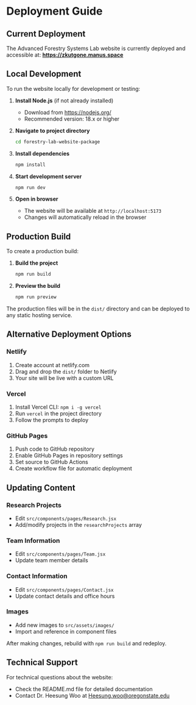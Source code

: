 # Deployment Guide

## Current Deployment

The Advanced Forestry Systems Lab website is currently deployed and accessible at:
**https://zkutgone.manus.space**

## Local Development

To run the website locally for development or testing:

1. **Install Node.js** (if not already installed)
   - Download from https://nodejs.org/
   - Recommended version: 18.x or higher

2. **Navigate to project directory**
   ```bash
   cd forestry-lab-website-package
   ```

3. **Install dependencies**
   ```bash
   npm install
   ```

4. **Start development server**
   ```bash
   npm run dev
   ```

5. **Open in browser**
   - The website will be available at `http://localhost:5173`
   - Changes will automatically reload in the browser

## Production Build

To create a production build:

1. **Build the project**
   ```bash
   npm run build
   ```

2. **Preview the build**
   ```bash
   npm run preview
   ```

The production files will be in the `dist/` directory and can be deployed to any static hosting service.

## Alternative Deployment Options

### Netlify
1. Create account at netlify.com
2. Drag and drop the `dist/` folder to Netlify
3. Your site will be live with a custom URL

### Vercel
1. Install Vercel CLI: `npm i -g vercel`
2. Run `vercel` in the project directory
3. Follow the prompts to deploy

### GitHub Pages
1. Push code to GitHub repository
2. Enable GitHub Pages in repository settings
3. Set source to GitHub Actions
4. Create workflow file for automatic deployment

## Updating Content

### Research Projects
- Edit `src/components/pages/Research.jsx`
- Add/modify projects in the `researchProjects` array

### Team Information
- Edit `src/components/pages/Team.jsx`
- Update team member details

### Contact Information
- Edit `src/components/pages/Contact.jsx`
- Update contact details and office hours

### Images
- Add new images to `src/assets/images/`
- Import and reference in component files

After making changes, rebuild with `npm run build` and redeploy.

## Technical Support

For technical questions about the website:
- Check the README.md file for detailed documentation
- Contact Dr. Heesung Woo at Heesung.woo@oregonstate.edu

